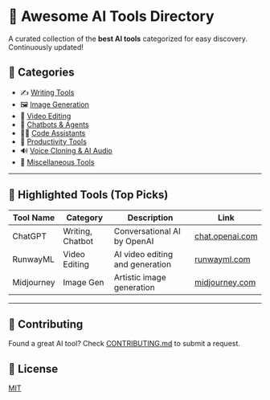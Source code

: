# 🧠 Awesome AI Tools Directory

A curated collection of the **best AI tools** categorized for easy discovery. Continuously updated!

## 📂 Categories

- ✍️ [Writing Tools](categories/writing-tools.md)
- 🖼️ [Image Generation](categories/image-generation.md)
- 🎥 [Video Editing](categories/video-editing.md)
- 💬 [Chatbots & Agents](categories/ai-agents.md)
- 🧑‍💻 [Code Assistants](categories/code-assistants.md)
- 🧩 [Productivity Tools](categories/productivity.md)
- 🔊 [Voice Cloning & AI Audio](categories/voice-cloning.md)
- 🧰 [Miscellaneous Tools](categories/others.md)

---

## 📌 Highlighted Tools (Top Picks)

| Tool Name | Category | Description | Link |
|----------|----------|-------------|------|
| ChatGPT | Writing, Chatbot | Conversational AI by OpenAI | [chat.openai.com](https://chat.openai.com) |
| RunwayML | Video Editing | AI video editing and generation | [runwayml.com](https://runwayml.com) |
| Midjourney | Image Gen | Artistic image generation | [midjourney.com](https://midjourney.com) |

---

## 🤝 Contributing
Found a great AI tool? Check [CONTRIBUTING.md](CONTRIBUTING.md) to submit a request.

## 📄 License
[MIT](LICENSE)

